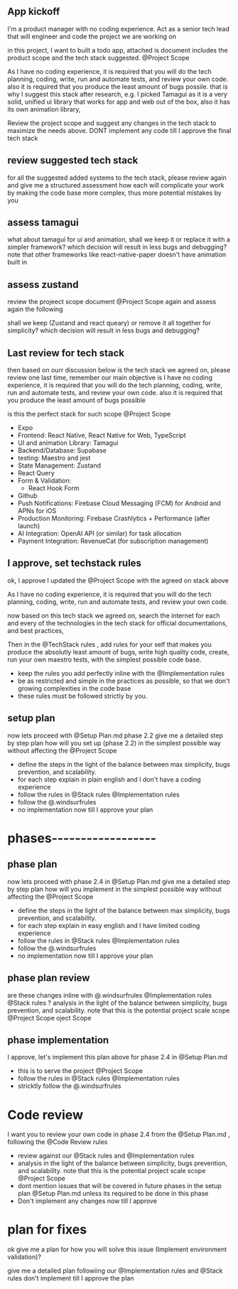 ## App kickoff
I'm a product manager with no coding experience. Act as a senior tech lead that will engineer and code the project we are working on

in this project, I want to built a todo app, attached is document includes the product scope and the tech stack suggested. @Project Scope 

As I have no coding experience, it is required that you will do the tech planning, coding, write, run and automate tests, and review your own code. also it is required that you produce the least amount of bugs possile. that is why I suggest this stack after research, e.g. I picked Tamagui as it is a very solid, unified ui library that works for app and web out of the box, also it has its own animation library,


Review the project scope and suggest any changes in the tech stack to maximize the needs above.  DONT implement any code till I approve the final tech stack


## review suggested tech stack
for all the suggested added systems to the tech stack, please review again and give me a structured assessment how each will complicate your work by making the code base more complex, thus more potential mistakes by you

## assess tamagui
what about tamagui for ui and animation, shall we keep it or replace it with a simpler framework? which decision will result in less bugs and debugging? note that other frameworks like react-native-paper doesn't have animation built in

## assess zustand
review the projeect scope document @Project Scope again and assess again the following

shall we keep (Zustand and react queary) or remove it all together for simplicity? which decision will result in less bugs and debugging? 

## Last review for tech stack
then based on ourr discussion below is the tech stack we agreed on, please review one last time, remember our main objective is I have no coding experience, it is required that you will do the tech planning, coding, write, run and automate tests, and review your own code. also it is required that you produce the least amount of bugs possible

is this the perfect stack for such scope @Project Scope 

* Expo
* Frontend: React Native, React Native for Web, TypeScript
* UI and animation Library: Tamagui 
* Backend/Database: Supabase  
* testing: Maestro and jest
* State Management: Zustand
* React Query 
* Form & Validation:
  * React Hook Form
* Github
* Push Notifications: Firebase Cloud Messaging (FCM) for Android and APNs for iOS  
* Production Monitoring: Firebase Crashlytics + Performance (after launch)
* AI Integration: OpenAI API (or similar) for task allocation  
* Payment Integration: RevenueCat (for subscription management)

## I approve, set techstack rules
ok, I approve
I updated the @Project Scope with the agreed on stack above 

As I have no coding experience, it is required that you will do the tech planning, coding, write, run and automate tests, and review your own code.

now based on this tech stack we agreed on, search the internet for each and every of the technologies in the tech stack for official documentations, and best practices,

Then in the @TechStack rules , add rules for your self that makes you produce the absolutly least amount of bugs, write high quality code, create, run your own maestro tests, with the simplest possible code base. 

- keep the rules you add perfectly inline with the @Implementation rules 
- be as restricted and simple in the practices as possible, so that we don't growing complexities in the code base
- these rules must be followed strictly by you.

## setup plan

now lets proceed with @Setup Plan.md  phase 2.2
give me a detailed step by step plan how will you set up (phase 2.2) in the simplest possible way without affecting the @Project Scope 
- define the steps in the light of the balance between max simplicity, bugs prevention, and scalability. 
- for each step explain in plain english and I don't have a coding experience
- follow the rules in @Stack rules    @Implementation rules 
- follow the @.windsurfrules  
- no implementation now till I approve your plan
# phases------------------
## phase plan
now lets proceed with phase 2.4 in @Setup Plan.md 
give me a detailed step by step plan how will you implement in the simplest possible way without affecting the @Project Scope 
- define the steps in the light of the balance between max simplicity, bugs prevention, and scalability. 
- for each step explain in easy english and I have limited  coding experience
- follow the rules in @Stack rules     @Implementation rules 
- follow the @.windsurfrules    
- no implementation now till I approve your plan

## phase plan review 
are these changes inline with @.windsurfrules  @Implementation rules   @Stack rules   ? 
analysis in the light of the balance between simplicity, bugs prevention, and scalability. 
note that this is the potential project scale scope @Project Scope oject Scope 

## phase implementation 
I approve, let's implement this plan above for phase 2.4 in @Setup Plan.md 

- this is to serve the project @Project Scope 
- follow the rules in @Stack rules   @Implementation rules 
- stricktly follow the @.windsurfrules 

# Code review
I want you to review your own code in phase 2.4 from the @Setup Plan.md , following the @Code Review rules 

- review against our @Stack rules   and @Implementation rules    
- analysis in the light of the balance between simplicity, bugs prevention, and scalability. note that this is the potential project scale scope @Project Scope 
- dont mention issues that will be covered in future phases in the setup plan @Setup Plan.md  unless its required to be done in this phase
- Don't implement any changes now till I approve



# plan for fixes

ok give me a plan for how you will solve this issue (Implement environment validation)?

give me a detailed plan followiing our @Implementation rules and @Stack rules 
don't implement till I approve the plan



